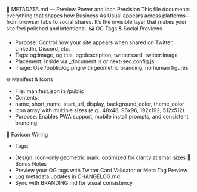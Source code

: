 ﻿🧬 METADATA.md — Preview Power and Icon Precision
This file documents everything that shapes how Business As Usual appears across platforms—from browser tabs to social shares. It’s the invisible layer that makes your site feel polished and intentional.
🖼️ OG Tags & Social Previews
- Purpose: Control how your site appears when shared on Twitter, LinkedIn, Discord, etc.
- Tags: og:image, og:title, og:description, twitter:card, twitter:image
- Placement: Inside <head> via _document.js or next-seo.config.js
- Image: Use /public/og.png with geometric branding, no human figures

🌐 Manifest & Icons
- File: manifest.json in /public
- Contents:
- name, short_name, start_url, display, background_color, theme_color
- Icon array with multiple sizes (e.g., 48x48, 96x96, 192x192, 512x512)
- Purpose: Enables PWA support, mobile install prompts, and consistent branding

🧭 Favicon Wiring
- Tags:
<link rel="icon" href="/favicon.ico" />
<link rel="apple-touch-icon" sizes="180x180" href="/apple-touch-icon.png" />
<link rel="manifest" href="/manifest.json" />

- Design: Icon-only geometric mark, optimized for clarity at small sizes
📓 Bonus Notes
- Preview your OG tags with Twitter Card Validator or Meta Tag Preview
- Log metadata updates in CHANGELOG.md
- Sync with BRANDING.md for visual consistency
